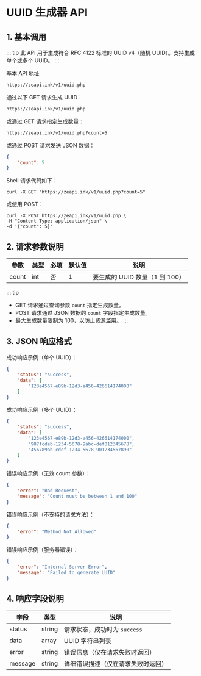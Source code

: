 # UUID 生成器 API
## 1. 基本调用

::: tip
此 API 用于生成符合 RFC 4122 标准的 UUID v4（随机 UUID）。支持生成单个或多个 UUID。
:::

基本 API 地址

```txt
https://zeapi.ink/v1/uuid.php
```

通过以下 GET 请求生成 UUID：

```txt
https://zeapi.ink/v1/uuid.php
```

或通过 GET 请求指定生成数量：

```txt
https://zeapi.ink/v1/uuid.php?count=5
```

或通过 POST 请求发送 JSON 数据：

```json
{
    "count": 5
}
```

Shell 请求代码如下：

```shell
curl -X GET "https://zeapi.ink/v1/uuid.php?count=5"
```

或使用 POST：

```shell
curl -X POST https://zeapi.ink/v1/uuid.php \
-H "Content-Type: application/json" \
-d '{"count": 5}'
```

## 2. 请求参数说明

| 参数  | 类型   | 必填 | 默认值 | 说明                              |
|-------|--------|------|--------|-----------------------------------|
| count | int    | 否   | 1      | 要生成的 UUID 数量（1 到 100）    |

::: tip
- GET 请求通过查询参数 `count` 指定生成数量。
- POST 请求通过 JSON 数据的 `count` 字段指定生成数量。
- 最大生成数量限制为 100，以防止资源滥用。
:::

## 3. JSON 响应格式

成功响应示例（单个 UUID）：

```json
{
    "status": "success",
    "data": [
        "123e4567-e89b-12d3-a456-426614174000"
    ]
}
```

成功响应示例（多个 UUID）：

```json
{
    "status": "success",
    "data": [
        "123e4567-e89b-12d3-a456-426614174000",
        "987fcdeb-1234-5678-9abc-def012345678",
        "456789ab-cdef-1234-5678-901234567890"
    ]
}
```

错误响应示例（无效 count 参数）：

```json
{
    "error": "Bad Request",
    "message": "Count must be between 1 and 100"
}
```

错误响应示例（不支持的请求方法）：

```json
{
    "error": "Method Not Allowed"
}
```

错误响应示例（服务器错误）：

```json
{
    "error": "Internal Server Error",
    "message": "Failed to generate UUID"
}
```

## 4. 响应字段说明

| 字段        | 类型   | 说明                                      |
|-------------|--------|------------------------------------------|
| status      | string | 请求状态，成功时为 `success`             |
| data        | array  | UUID 字符串列表                          |
| error       | string | 错误信息（仅在请求失败时返回）           |
| message     | string | 详细错误描述（仅在请求失败时返回）       |